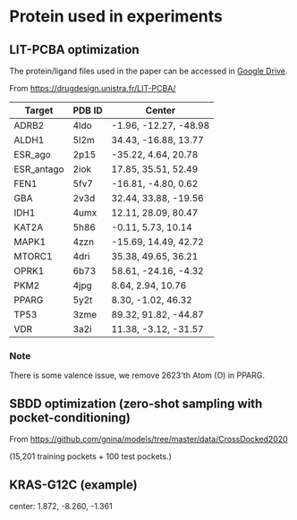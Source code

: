 # Protein used in experiments

## LIT-PCBA optimization

The protein/ligand files used in the paper can be accessed in [Google Drive](https://drive.google.com/drive/folders/1e5pPZaTRGhvEMky3K2OKQ9-jV_NweK-a?usp=sharing).

From https://drugdesign.unistra.fr/LIT-PCBA/

| Target     | PDB ID | Center                |
| ---------- | ------ | --------------------- |
| ADRB2      | 4ldo   | -1.96, -12.27, -48.98 |
| ALDH1      | 5l2m   | 34.43, -16.88, 13.77  |
| ESR_ago    | 2p15   | -35.22, 4.64, 20.78   |
| ESR_antago | 2iok   | 17.85, 35.51, 52.49   |
| FEN1       | 5fv7   | -16.81, -4.80, 0.62   |
| GBA        | 2v3d   | 32.44, 33.88, -19.56  |
| IDH1       | 4umx   | 12.11, 28.09, 80.47   |
| KAT2A      | 5h86   | -0.11, 5.73, 10.14    |
| MAPK1      | 4zzn   | -15.69, 14.49, 42.72  |
| MTORC1     | 4dri   | 35.38, 49.65, 36.21   |
| OPRK1      | 6b73   | 58.61, -24.16, -4.32  |
| PKM2       | 4jpg   | 8.64, 2.94, 10.76     |
| PPARG      | 5y2t   | 8.30, -1.02, 46.32    |
| TP53       | 3zme   | 89.32, 91.82, -44.87  |
| VDR        | 3a2i   | 11.38, -3.12, -31.57  |

### Note

There is some valence issue, we remove 2623'th Atom (O) in PPARG.

## SBDD optimization (zero-shot sampling with pocket-conditioning)

From https://github.com/gnina/models/tree/master/data/CrossDocked2020

(15,201 training pockets + 100 test pockets.)

## KRAS-G12C (example)

center: 1.872, -8.260, -1.361
